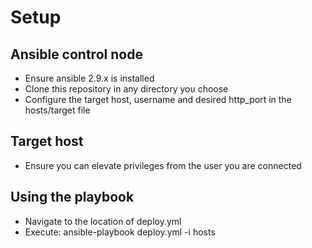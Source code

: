 # Setup

## Ansible control node
- Ensure ansible 2.9.x is installed
- Clone this repository in any directory you choose
- Configure the target host, username and desired http_port in the hosts/target file

## Target host
- Ensure you can elevate privileges from the user you are connected 

## Using the playbook
- Navigate to the location of deploy.yml
- Execute: ansible-playbook deploy.yml -i hosts
